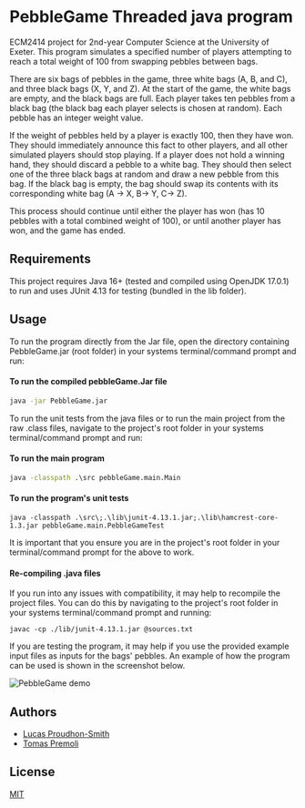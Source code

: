 # PebbleGame Threaded java program

ECM2414 project for 2nd-year Computer Science at the University of Exeter. This program simulates a specified number
of players attempting to reach a total weight of 100 from swapping pebbles between bags.

There are six bags of pebbles in the game, three white bags (A, B, and C), and three black bags (X, Y, and Z). At the start of the game, the white bags are empty, and the black bags are full. Each player takes ten pebbles from a black bag (the black bag each player selects is chosen at random). Each pebble has an integer weight value.

If the weight of pebbles held by a player is exactly 100, then they have won. They should immediately announce this fact to other players, and all other simulated players should stop playing. If a player does not hold a winning hand, they should discard a pebble to a white bag. They should then select one of the three black bags at random and draw a new pebble from this bag. If the black bag is empty, the bag should swap its contents with its corresponding white bag (A -> X, B-> Y, C-> Z).

This process should continue until either the player has won (has 10 pebbles with a total combined weight of 100), or until another player has won, and the game has ended.



## Requirements

This project requires Java 16+ (tested and compiled using OpenJDK 17.0.1) to run and uses JUnit 4.13 for testing (bundled in the lib folder).

## Usage

To run the program directly from the Jar file, open the directory containing PebbleGame.jar (root folder) in your systems terminal/command prompt and run:

#### To  run the compiled pebbleGame.Jar file
```cmd
java -jar PebbleGame.jar
```

To run the unit tests from the java files or to  run the main project from the raw .class files, navigate to the project's root folder in your systems  terminal/command prompt and run:

#### To run the main  program
```cmd
java -classpath .\src pebbleGame.main.Main
```

#### To run the program's unit tests
```
java -classpath .\src\;.\lib\junit-4.13.1.jar;.\lib\hamcrest-core-1.3.jar pebbleGame.main.PebbleGameTest
```

It is important that you ensure you are in the project's root folder in your terminal/command prompt for the above to work.

#### Re-compiling .java files
If you run into any issues with compatibility, it may help to recompile the project files. You can do this by navigating to the project's root folder in your systems terminal/command prompt and running:
```
javac -cp ./lib/junit-4.13.1.jar @sources.txt
```

If you are testing the program, it may help if you use the provided example input files as inputs for the bags' pebbles. An example of how the program can be used is shown in the screenshot below.

![PebbleGame demo](https://github.com/tpremoli/software-dev-coursework/blob/1ccf382943dd9ce5a75709a0b5e19a237512d724/lib/pebbleGameDemo.png)


## Authors

- [Lucas Proudhon-Smith](https://github.com/lucas-ps)
- [Tomas Premoli](https://github.com/tpremoli)


## License

[MIT](https://choosealicense.com/licenses/mit/)
